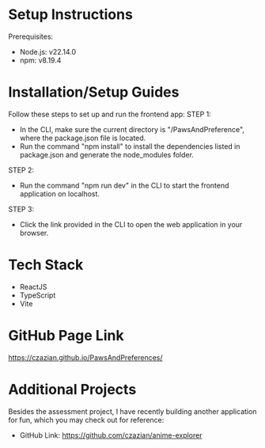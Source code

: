 Setup Instructions 
================== 
Prerequisites: 
- Node.js: v22.14.0 
- npm: v8.19.4

Installation/Setup Guides 
========================= 
Follow these steps to set up and run the frontend app: 
STEP 1: 
- In the CLI, make sure the current directory is "/PawsAndPreference", where the package.json file is located. 
- Run the command "npm install" to install the dependencies listed in package.json and generate the node_modules folder.

STEP 2: 
- Run the command "npm run dev" in the CLI to start the frontend application on localhost.

STEP 3: 
- Click the link provided in the CLI to open the web application in your browser.

Tech Stack 
========== 
- ReactJS 
- TypeScript 
- Vite

GitHub Page Link
================
https://czazian.github.io/PawsAndPreferences/

Additional Projects 
=================== 
Besides the assessment project, I have recently building another application for fun, which you may check out for reference: 
- GitHub Link: https://github.com/czazian/anime-explorer
